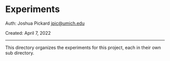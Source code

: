 # Experiments

Auth: Joshua Pickard jpic@umich.edu

Created: April 7, 2022

---
This directory organizes the experiments for this project, each in their own sub directory.